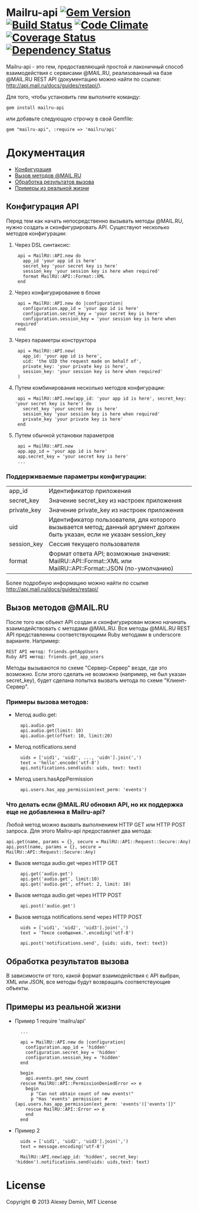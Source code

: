 # Mailru-api [![Gem Version](https://badge.fury.io/rb/mailru-api.png)](http://badge.fury.io/rb/mailru-api) [![Build Status](https://secure.travis-ci.org/ademin/mailru-api.png)](http://travis-ci.org/ademin/mailru-api) [![Code Climate](https://codeclimate.com/github/ademin/mailru-api.png)](https://codeclimate.com/github/ademin/mailru-api) [![Coverage Status](https://coveralls.io/repos/ademin/mailru-api/badge.png)](https://coveralls.io/r/ademin/mailru-api) [![Dependency Status](https://gemnasium.com/ademin/mailru-api.png)](https://gemnasium.com/ademin/mailru-api)

Mailru-api - это гем, предоставляющий простой и лаконичный способ взаимодействия с сервисами @MAIL.RU, реализованный на базе @MAIL.RU REST API (документацию можно найти по ссылке: http://api.mail.ru/docs/guides/restapi/).

Для того, чтобы установить гем выполните команду:

    gem install mailru-api
    
или добавьте следующую строчку в свой Gemfile:

    gem "mailru-api", :require => 'mailru/api'

# Документация

* [Конфигурация](#Конфигурация-api)
* [Вызов методов @MAIL.RU](#Вызов-методов-mailru)
* [Обработка результатов вызова](#Обработка-результатов-вызова)
* [Примеры из реальной жизни](#Примеры-из-реальной-жизни)


## Конфигурация API

Перед тем как начать непосредственно вызывать методы @MAIL.RU, нужно создать и сконфигурировать API. Существуют несколько методов конфигурации:

1. Через DSL синтаксис:

        api = MailRU::API.new do
          app_id 'your app id is here'
          secret_key 'your secret key is here'
          session_key 'your session key is here when required'
          format MailRU::API::Format::XML
        end

2. Через конфигурирование в блоке

        api = MailRU::API.new do |configuration|
          configuration.app_id = 'your app id is here'
          configuration.secret_key = 'your secret key is here'
          configuration.session_key = 'your session key is here when required'
        end

3. Через параметры конструктора

        api = MailRU::API.new(
          app_id: 'your app id is here', 
          uid: 'the UID the request made on behalf of', 
          private_key: 'your private key is here',
          session_key: 'your session key is here when required'
        )

4. Путем комбинирования несколько методов конфигурации:

        api = MailRU::API.new(app_id: 'your app id is here', secret_key: 'your secret key is here') do
          secret_key 'your secret key is here'
          session_key 'your session key is here when required'
          private_key 'your private key is here'
        end

5. Путем обычной установки параметров

        api = MailRU::API.new
        app.app_id = 'your app id is here'
        app.secret_key = 'your secret key is here'
        ...

### Поддерживаемые параметры конфигурации:

<table>
  <tr><td>app_id</td><td>Идентификатор приложения</td></tr>
  <tr><td>secret_key</td><td>Значение secret_key из настроек приложения</td></tr>
  <tr><td>private_key</td><td>Значение private_key из настроек приложения</td></tr>
  <tr><td>uid</td><td>Идентификатор пользователя, для которого вызывается метод; данный аргумент должен быть указан, если не указан session_key</td></tr>
  <tr><td>session_key</td><td>Сессия текущего пользователя</td></tr>
  <tr><td>format</td><td>Формат ответа API; возможные значения: MailRU::API::Format::XML или MailRU::API::Format::JSON (по-умолчанию)</td></tr>
</table>

Более подробную информацию можно найти по ссылке http://api.mail.ru/docs/guides/restapi/ 

## Вызов методов @MAIL.RU

После того как объект API создан и сконфигурирован можно начинать взаимодействовать с методами @MAIL.RU.
Все методы @MAIL.RU REST API представленны соответствующими Ruby методами в underscore варианте. Например:

    REST API метод: friends.getAppUsers
    Ruby API метод: friends.get_app_users

Методы вызываются по схеме "Сервер-Сервер" везде, где это возможно. Если этого сделать не возможно (например, не был указан secret_key), будет сделана попытка вызвать метода по схеме "Клиент-Сервер".

### Примеры вызова методов:

* Метод audio.get:

        api.audio.get
        api.audio.get(limit: 10)
        api.audio.get(offset: 10, limit:20)

* Метод notifications.send

        uids = ['uid1', 'uid2', ..., 'uidn'].join(',')
        text = 'hello'.encode('utf-8')
        api.notifications.send(uids: uids, text: text)

* Метод users.hasAppPermission

        api.users.has_app_permission(ext_perm: 'events')

### Что делать если @MAIL.RU обновил API, но их поддержка еще не добавленна в Mailru-api?

Любой метод можно вызвать выполнением HTTP GET или HTTP POST запроса. Для этого Mailru-api
предоставляет два метода:

    api.get(name, params = {}, secure = MailRU::API::Request::Secure::Any)
    api.post(name, params = {}, secure = MailRU::API::Request::Secure::Any)

* Вызов метода audio.get через HTTP GET

        api.get('audio.get')
        api.get('audio.get', limit:10)
        api.get('audio.get', offset: 2, limit: 10)

* Вызов метода audio.get через HTTP POST

        api.post('audio.get')

* Вызов метода notifications.send через HTTP POST

        uids = ['uid1', 'uid2', 'uid3'].join(',')
        text = 'Тексе сообщения.'.encoding('utf-8')

        api.post('notifications.send', {uids: uids, text: text})

## Обработка результатов вызова

В зависимости от того, какой формат взаимодействия с API выбран, XML или JSON, все методы будут возвращать соответствующие объекты.

## Примеры из реальной жизни

* Пример 1
        require 'mailru/api'

        ...

        api = MailRU::API.new do |configuration|
          configuration.app_id = 'hidden'
          configuration.secret_key = 'hidden'
          configuration.session_key = 'hidden'
        end

        begin
          api.events.get_new_count
        rescue MailRU::API::PermissionDeniedError => e
          begin
            p "Can not obtain count of new events!"
            p "Has 'events' permission: #{api.users.has_app_permission(ext_perm: 'events')['events']}"
          rescue MailRU::API::Error => e
          end
        end

* Пример 2

        uids = ['uid1', 'uid2', 'uid3'].join(',')
        text = message.encoding('utf-8')

        MailRU::API.new(app_id: 'hidden', secret_key: 'hidden').notifications.send(uids: uids,text: text)

# License

Copyright &#169; 2013 Alexey Demin, MIT License
